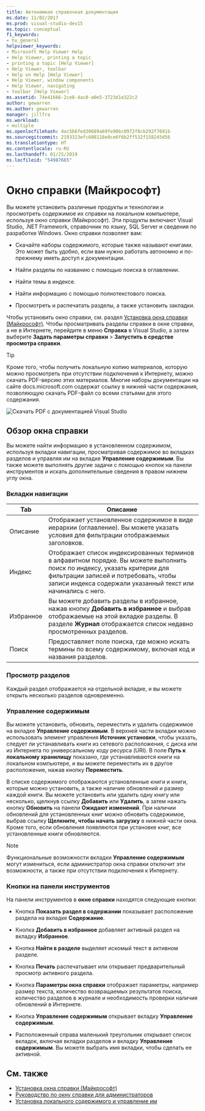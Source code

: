 ```yaml
---
title: Автономная справочная документация
ms.date: 11/02/2017
ms.prod: visual-studio-dev15
ms.topic: conceptual
f1_keywords:
- hv_general
helpviewer_keywords:
- Microsoft Help Viewer Help
- Help Viewer, printing a topic
- printing a topic [Help Viewer]
- Help Viewer, toolbar
- Help on Help [Help Viewer]
- Help Viewer, window components
- Help Viewer, navigating
- toolbar [Help Viewer]
ms.assetid: 74e41666-2ce8-4ac0-a0e5-3723d1e322c2
author: gewarren
ms.author: gewarren
manager: jillfra
ms.workload:
- multiple
ms.openlocfilehash: 4ac5b6fed30689a69fe90bc0972f8cb292f7691b
ms.sourcegitcommit: 2193323efc608118e0ce6f6b2ff532f158245d56
ms.translationtype: HT
ms.contentlocale: ru-RU
ms.lasthandoff: 01/25/2019
ms.locfileid: "54987665"
---
```

# <a name="microsoft-help-viewer"></a>Окно справки (Майкрософт)

Вы можете установить различные продукты и технологии и просмотреть содержимое их справки на локальном компьютере, используя окно справки (Майкрософт). Эти продукты включают Visual Studio, .NET Framework, справочник по языку, SQL Server и сведения по разработке Windows. Окно справки позволяет вам:

- Скачайте наборы содержимого, которые также называют книгами. Это может быть удобно, если вам нужно работать автономно и по-прежнему иметь доступ к документации.

- Найти разделы по названию с помощью поиска в оглавлении.

- Найти темы в индексе.

- Найти информацию с помощью полнотекстового поиска.

- Просмотреть и распечатать разделы, а также установить закладки.

Чтобы установить окно справки, см. раздел [Установка окна справки (Майкрософт)](../help-viewer/installation.md). Чтобы просматривать разделы справки в окне справки, а не в Интернете, перейдите в меню **Справка** в Visual Studio, а затем выберите **Задать параметры справки** > **Запустить в средстве просмотра справки**.

> [!TIP]
> Кроме того, чтобы получить локальную копию материалов, которую можно просмотреть при отсутствии подключения к Интернету, можно скачать PDF-версию этих материалов. Многие наборы документации на сайте docs.microsoft.com содержат ссылку в нижней части содержания, позволяющую скачать PDF-файл со всеми статьями для этого содержания.
>
> ![Скачать PDF с документацией Visual Studio](media/overview/download-pdf.png)

## <a name="help-viewer-tour"></a>Обзор окна справки

Вы можете найти информацию в установленном содержимом, используя вкладки навигации, просматривая содержимое во вкладках разделов и управляя им на вкладке **Управление содержимым**. Вы также можете выполнять другие задачи с помощью кнопок на панели инструментов и искать дополнительные сведения в правом нижнем углу окна.

### <a name="navigation-tabs"></a>Вкладки навигации

|Tab|Описание|
|---|-----------|
|Описание|Отображает установленное содержимое в виде иерархии (оглавление). Вы можете указать условия для фильтрации отображаемых заголовков.|
|Индекс|Отображает список индексированных терминов в алфавитном порядке. Вы можете выполнить поиск по индексу, указать критерии для фильтрации записей и потребовать, чтобы записи индекса содержали указанный текст или начинались с него.|
|Избранное|Вы можете добавить разделы в избранное, нажав кнопку **Добавить в избранное** и выбрав отображаемые на этой вкладке разделы. В разделе **Журнал** отображается список недавно просмотренных разделов.|
|Поиск|Предоставляет поле поиска, где можно искать термины по всему содержимому, включая код и названия разделов.|

### <a name="view-topics"></a>Просмотр разделов

Каждый раздел отображается на отдельной вкладке, и вы можете открыть несколько разделов одновременно.

### <a name="manage-content"></a>Управление содержимым

Вы можете установить, обновить, переместить и удалить содержимое на вкладке **Управление содержимым**. В верхней части вкладки можно использовать элемент управления **Источник установки**, чтобы указать, следует ли устанавливать книги из сетевого расположения, с диска или из Интернета по универсальному коду ресурса (URI). В поле **Путь к локальному хранилищу** показано, где устанавливаются книги на локальном компьютере, и вы можете переместить их в другое расположение, нажав кнопку **Переместить**.

В списке содержимого отображаются установленные книги и книги, которые можно установить, а также наличие обновлений и размер каждой книги. Вы можете установить или удалить одну книгу или несколько, щелкнув ссылку **Добавить** или **Удалить**, а затем нажать кнопку **Обновить** на панели **Ожидают изменений**. При наличии обновлений для установленных книг можно обновить содержимое, выбрав ссылку **Щелкните, чтобы начать загрузку** в нижней части окна. Кроме того, если обновления появляются при установке книг, все установленные книги обновляются.

> [!NOTE]
> Функциональные возможности вкладки **Управление содержимым** могут измениться, если администратор окна справки отключит эти возможности, а также при отсутствии подключения к Интернету.

### <a name="toolbar-buttons"></a>Кнопки на панели инструментов

На панели инструментов в **окне справки** находятся следующие кнопки:

- Кнопка **Показать раздел в содержании** показывает расположение раздела на вкладке **Содержание**.

- Кнопка **Добавить в избранное** добавляет активный раздел на вкладку **Избранное**.

- Кнопка **Найти в разделе** выделяет искомый текст в активном разделе.

- Кнопка **Печать** распечатывает или открывает предварительный просмотр активного раздела.

- Кнопка **Параметры окна справки** отображает параметры, например размер текста, количество возвращаемых результатов поиска, количество разделов в журнале и необходимость проверки наличия обновлений в Интернете.

- Кнопка **Управление содержимым** открывает вкладку **Управление содержимым**.

- Расположенный справа маленький треугольник открывает список вкладок, включая вкладки разделов и вкладку **Управление содержимым**. Вы можете выбрать имя вкладки, чтобы сделать ее активной.

## <a name="see-also"></a>См. также

- [Установка окна справки (Майкрософт)](../help-viewer/installation.md)
- [Руководство по окну справки для администраторов](../help-viewer/administrator-guide.md)
- [Установка локального содержимого и управление им](../help-viewer/install-manage-local-content.md)
